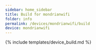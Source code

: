 ```yaml
---
sidebar: home_sidebar
title: Build for mondrianwifi
folder: info
permalink: /devices/mondrianwifi/build
device: mondrianwifi
---
```

{% include templates/device_build.md %}

